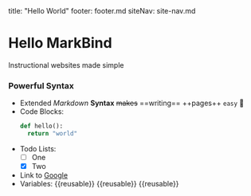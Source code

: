 <frontmatter>
  title: "Hello World"
  footer: footer.md
  siteNav: site-nav.md
</frontmatter>

<include src="./_markbind/common/header.md" />

# Hello MarkBind
Instructional websites made simple

### Powerful Syntax
- Extended *Markdown* **Syntax** ~~makes~~ ==writing== ++pages++ `easy` :100:
- Code Blocks:
  ```python
  def hello():
    return "world"
  ```
- Todo Lists:
  - [ ] One
  - [x] Two
- Link to [Google](https://google.com)
- Variables:
  {{reusable}}
  {{reusable}}
  {{reusable}}